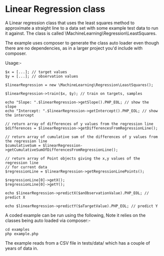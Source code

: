 # Linear Regression class

A Linear regression class that uses the least squares method to approximate a straight line to a data set
with some example test data to run it against. The class is called \MachineLearning\Regression\LeastSquares.

The example uses composer to generate the class auto loader even though there are no dependencies, as in a larger project
you'd include with composer.

Usage:-

    $x = [...]; // target values
    $y = [...]; // observation values

    $linearRegression = new \MachineLearning\Regression\LeastSquares();
    
    $linearRegression->train($x, $y); // train on targets, samples

    echo "Slope: ".$linearRegression->getSlope().PHP_EOL; // show the slope
    echo "Intercept: ".$linearRegression->getIntercept().PHP_EOL; // show the intercept
        
    // return array of differences of y values from the regression line
    $differences = $linearRegression->getDifferencesFromRegressionLine();
    
    // return array of cumulative sum of the differences of y values from the regression line
    $cumulativeSum = $linearRegression->getCumulativeSumOfDifferencesFromRegressionLine();
    
    // return array of Point objects giving the x,y values of the regression line
    // for current data
    $regressionLine = $linearRegression->getRegressionLinePoints();
    
    $regressionLine[0]->getX();
    $regressionLine[0]->getY();

    echo $linearRegression->predictX($anObservationValue).PHP_EOL; // predict X

    echo $linearRegression->predictY($aTargetValue).PHP_EOL; // predict Y


A coded example can be run using the following, Note it relies on the classes being auto loaded via composer:-

    cd examples
    php example.php
    
    
The example reads from a CSV file in tests/data/ which has a couple of years of data in.